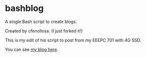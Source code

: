 bashblog
========

A single Bash script to create blogs. 

Created by cfenollosa. (I just forked it!)

This is my edit of his script to post from my EEEPC 701 with 4G SSD.

You can see [my blog here](http://ericoporto.github.io/bashblog).

